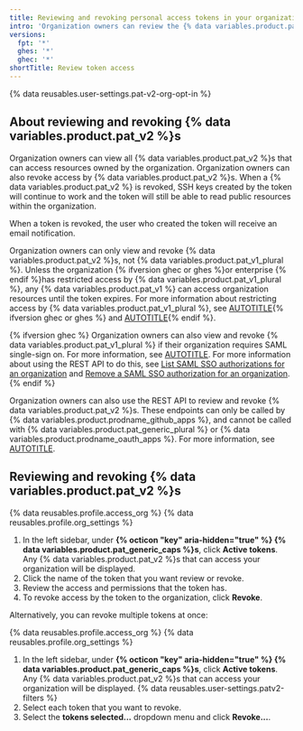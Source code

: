 ```yaml
---
title: Reviewing and revoking personal access tokens in your organization
intro: 'Organization owners can review the {% data variables.product.pat_v2 %}s that can access their organization. They can also revoke access of specific {% data variables.product.pat_v2 %}s.'
versions:
  fpt: '*'
  ghes: '*'
  ghec: '*'
shortTitle: Review token access
---
```


{% data reusables.user-settings.pat-v2-org-opt-in %}

## About reviewing and revoking {% data variables.product.pat_v2 %}s

Organization owners can view all {% data variables.product.pat_v2 %}s that can access resources owned by the organization. Organization owners can also revoke access by {% data variables.product.pat_v2 %}s. When a {% data variables.product.pat_v2 %} is revoked, SSH keys created by the token will continue to work and the token will still be able to read public resources within the organization.

When a token is revoked, the user who created the token will receive an email notification.

Organization owners can only view and revoke {% data variables.product.pat_v2 %}s, not {% data variables.product.pat_v1_plural %}. Unless the organization {% ifversion ghec or ghes %}or enterprise {% endif %}has restricted access by {% data variables.product.pat_v1_plural %}, any {% data variables.product.pat_v1 %} can access organization resources until the token expires. For more information about restricting access by {% data variables.product.pat_v1_plural %}, see [AUTOTITLE](/organizations/managing-programmatic-access-to-your-organization/setting-a-personal-access-token-policy-for-your-organization){% ifversion ghec or ghes %} and [AUTOTITLE](/admin/policies/enforcing-policies-for-your-enterprise/enforcing-policies-for-personal-access-tokens-in-your-enterprise){% endif %}.

{% ifversion ghec %} Organization owners can also view and revoke {% data variables.product.pat_v1_plural %} if their organization requires SAML single-sign on. For more information, see [AUTOTITLE](/admin/user-management/managing-users-in-your-enterprise/viewing-and-managing-a-users-saml-access-to-your-enterprise#viewing-and-revoking-authorized-credentials). For more information about using the REST API to do this, see [List SAML SSO authorizations for an organization](/rest/orgs/orgs#list-saml-sso-authorizations-for-an-organization) and [Remove a SAML SSO authorization for an organization](/rest/orgs/orgs#remove-a-saml-sso-authorization-for-an-organization).{% endif %}

Organization owners can also use the REST API to review and revoke {% data variables.product.pat_v2 %}s. These endpoints can only be called by {% data variables.product.prodname_github_apps %}, and cannot be called with {% data variables.product.pat_generic_plural %} or {% data variables.product.prodname_oauth_apps %}. For more information, see [AUTOTITLE](/rest/orgs/orgs#list-fine-grained-personal-access-tokens-with-access-to-organization-resources).

## Reviewing and revoking {% data variables.product.pat_v2 %}s

{% data reusables.profile.access_org %}
{% data reusables.profile.org_settings %}
1. In the left sidebar, under **{% octicon "key" aria-hidden="true" %} {% data variables.product.pat_generic_caps %}s**, click **Active tokens**. Any {% data variables.product.pat_v2 %}s that can access your organization will be displayed.
1. Click the name of the token that you want review or revoke.
1. Review the access and permissions that the token has.
1. To revoke access by the token to the organization, click **Revoke**.

Alternatively, you can revoke multiple tokens at once:

{% data reusables.profile.access_org %}
{% data reusables.profile.org_settings %}
1. In the left sidebar, under **{% octicon "key" aria-hidden="true" %} {% data variables.product.pat_generic_caps %}s**, click **Active tokens**. Any {% data variables.product.pat_v2 %}s that can access your organization will be displayed.
{% data reusables.user-settings.patv2-filters %}
1. Select each token that you want to revoke.
1. Select the **tokens selected...** dropdown menu and click **Revoke...**.

